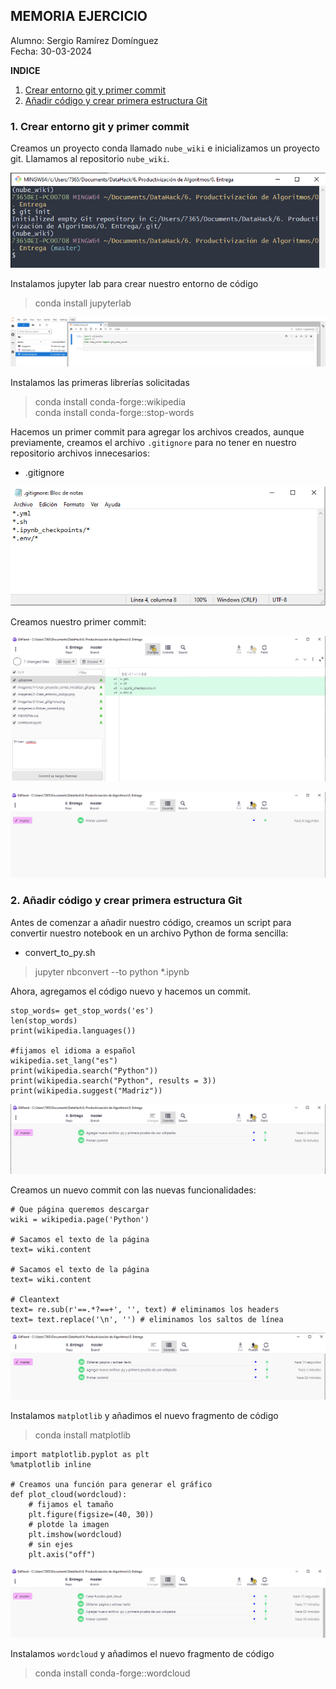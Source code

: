 ## MEMORIA EJERCICIO

Alumno: Sergio Ramírez Domínguez<br>
Fecha: 30-03-2024

**INDICE**
1. [Crear entorno git y primer commit](#id1)
2. [Añadir código y crear primera estructura Git](#id2)

### 1. Crear entorno git y primer commit <a name="id1"></a>

Creamos un proyecto conda llamado `nube_wiki` e inicializamos un proyecto git. Llamamos al repositorio `nube_wiki`.

!["Crear proyecto conda e inicializar Git"](imagenes/1-Crear_proyecto_conda_inicializar_git.png)

Instalamos jupyter lab para crear nuestro entorno de código

> conda install jupyterlab

!["Crear entorno código"](imagenes/2-Crear_entorno_codigo.png)

Instalamos las primeras librerías solicitadas

> conda install conda-forge::wikipedia <br>
> conda install conda-forge::stop-words

Hacemos un primer commit para agregar los archivos creados, aunque previamente, creamos el archivo `.gitignore` para no tener en nuestro repositorio archivos innecesarios:

* .gitignore

!["Crear gitignore"](imagenes/3-Crear_gitignore.png)

Creamos nuestro primer commit:

!["Primer commit"](imagenes/4-Primer_commit.png)

!["Commit realizado"](imagenes/5-Commit_realizado.png)

### 2. Añadir código y crear primera estructura Git <a name="id2"></a>

Antes de comenzar a añadir nuestro código, creamos un script para convertir nuestro notebook en un archivo Python de forma sencilla:

* convert_to_py.sh

> jupyter nbconvert --to python *.ipynb

Ahora, agregamos el código nuevo y hacemos un commit.

```
stop_words= get_stop_words('es')
len(stop_words)
print(wikipedia.languages())
                           
#fijamos el idioma a español
wikipedia.set_lang("es")
print(wikipedia.search("Python"))
print(wikipedia.search("Python", results = 3))
print(wikipedia.suggest("Madriz"))
```

!["Uso wikipedia"](imagenes/6-Uso_wikipedia.png)

Creamos un nuevo commit con las nuevas funcionalidades:

```
# Que página queremos descargar
wiki = wikipedia.page('Python')

# Sacamos el texto de la página
text= wiki.content

# Sacamos el texto de la página
text= wiki.content

# Cleantext
text= re.sub(r'==.*?==+', '', text) # eliminamos los headers
text= text.replace('\n', '') # eliminamos los saltos de línea
```

!["Leer página"](imagenes/7-Commit_3.png)

Instalamos `matplotlib` y añadimos el nuevo fragmento de código

> conda install matplotlib

```
import matplotlib.pyplot as plt
%matplotlib inline

# Creamos una función para generar el gráfico
def plot_cloud(wordcloud):
    # fijamos el tamaño
    plt.figure(figsize=(40, 30))
    # plotde la imagen
    plt.imshow(wordcloud)
    # sin ejes
    plt.axis("off")
```

!["Crear función"](imagenes/8-Commit_4.png)

Instalamos `wordcloud` y añadimos el nuevo fragmento de código

> conda install conda-forge::wordcloud

```

```

